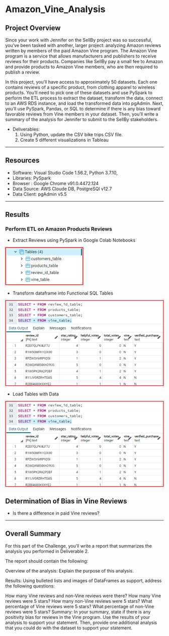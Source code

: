 # Amazon_Vine_Analysis


## Project Overview

Since your work with Jennifer on the SellBy project was so successful, you’ve been tasked with another, larger project: analyzing Amazon reviews written by members of the paid Amazon Vine program. The Amazon Vine program is a service that allows manufacturers and publishers to receive reviews for their products. Companies like SellBy pay a small fee to Amazon and provide products to Amazon Vine members, who are then required to publish a review.

In this project, you’ll have access to approximately 50 datasets. Each one contains reviews of a specific product, from clothing apparel to wireless products. You’ll need to pick one of these datasets and use PySpark to perform the ETL process to extract the dataset, transform the data, connect to an AWS RDS instance, and load the transformed data into pgAdmin. Next, you’ll use PySpark, Pandas, or SQL to determine if there is any bias toward favorable reviews from Vine members in your dataset. Then, you’ll write a summary of the analysis for Jennifer to submit to the SellBy stakeholders.

- Deliverables:
  1. Using Python, update the CSV bike trips CSV file.
  2. Create 5 different visualizations in Tableau

------------------------------------------------------------------------------------------------------------

## Resources
- Software: Visual Studio Code 1.56.2, Python 3.7.10, 
- Libraries: PySpark
- Browser : Google Chrome v91.0.4472.124 
- Data Source: AWS Cloude DB, PostgreSQl v12.7
- Data Client: pgAdmin v5.5

------------------------------------------------------------------------------------------------------------

## Results

### Perform ETL on Amazon Products Reviews

- Extract Reviews using PySpark in Google Colab Notebooks

![Image1](images/1CreateTables_1.png)


- Transform dataframe into Functional SQL Tables

![Image2](images/2LoadedTables1.png)

- Load Tables with Data

![Image2](images/2LoadedTables1.png)


## Determination of Bias in Vine Reviews
- Is there a difference in paid Vine reviews?


------------------------------------------------------------------------------------------------------------

## Overall Summary

For this part of the Challenge, you’ll write a report that summarizes the analysis you performed in Deliverable 2.

The report should contain the following:

Overview of the analysis: Explain the purpose of this analysis.

Results: Using bulleted lists and images of DataFrames as support, address the following questions:

How many Vine reviews and non-Vine reviews were there?
How many Vine reviews were 5 stars? How many non-Vine reviews were 5 stars?
What percentage of Vine reviews were 5 stars? What percentage of non-Vine reviews were 5 stars?
Summary: In your summary, state if there is any positivity bias for reviews in the Vine program. Use 
the results of your analysis to support your statement. Then, provide one additional analysis that you 
could do with the dataset to support your statement.